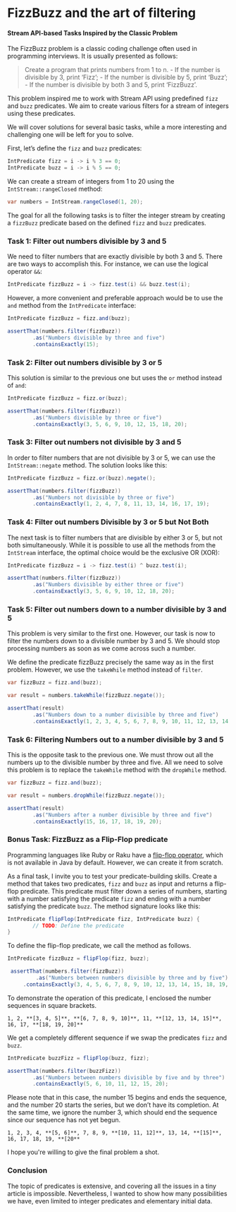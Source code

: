 # FizzBuzz and the art of filtering

#### Stream API-based Tasks Inspired by the Classic Problem

The FizzBuzz problem is a classic coding challenge often used in programming interviews. It is usually presented as follows:

> Create a program that prints numbers from 1 to n. - If the number is divisible by 3, print ‘Fizz’; - If the number is divisible by 5, print ‘Buzz’; - If the number is divisible by both 3 and 5, print ‘FizzBuzz’.
>

This problem inspired me to work with Stream API using predefined `fizz` and `buzz` predicates. We aim to create various filters for a stream of integers using these predicates.

We will cover solutions for several basic tasks, while a more interesting and challenging one will be left for you to solve.

First, let’s define the `fizz` and `buzz` predicates:

```java
IntPredicate fizz = i -> i % 3 == 0;
IntPredicate buzz = i -> i % 5 == 0;
```

We can create a stream of integers from 1 to 20 using the `IntStream::rangeClosed` method:

```java
var numbers = IntStream.rangeClosed(1, 20);
```

The goal for all the following tasks is to filter the integer stream by creating a `fizzBuzz` predicate based on the defined `fizz` and `buzz` predicates.

### Task 1: Filter out numbers divisible by 3 and 5

We need to filter numbers that are exactly divisible by both 3 and 5. There are two ways to accomplish this. For instance, we can use the logical operator `&&`:

```java
IntPredicate fizzBuzz = i -> fizz.test(i) && buzz.test(i);
```

However, a more convenient and preferable approach would be to use the `and` method from the `IntPredicate` interface:

```java
IntPredicate fizzBuzz = fizz.and(buzz);

assertThat(numbers.filter(fizzBuzz))        
		.as("Numbers divisible by three and five")        
		.containsExactly(15);
```

### Task 2: Filter out numbers divisible by 3 or 5

This solution is similar to the previous one but uses the `or` method instead of `and`:

```java
IntPredicate fizzBuzz = fizz.or(buzz);

assertThat(numbers.filter(fizzBuzz))        
		.as("Numbers divisible by three or five")        
		.containsExactly(3, 5, 6, 9, 10, 12, 15, 18, 20);
```

### Task 3: Filter out numbers not divisible by 3 and 5

In order to filter numbers that are not divisible by 3 or 5, we can use the `IntStream::negate` method. The solution looks like this:

```java
IntPredicate fizzBuzz = fizz.or(buzz).negate();

assertThat(numbers.filter(fizzBuzz))        
		.as("Numbers not divisible by three or five")        
		.containsExactly(1, 2, 4, 7, 8, 11, 13, 14, 16, 17, 19);
```

### Task 4: Filter out numbers Divisible by 3 or 5 but Not Both

The next task is to filter numbers that are divisible by either 3 or 5, but not both simultaneously. While it is possible to use all the methods from the `IntStream` interface, the optimal choice would be the exclusive OR (XOR):

```java
IntPredicate fizzBuzz = i -> fizz.test(i) ^ buzz.test(i);

assertThat(numbers.filter(fizzBuzz))        
		.as("Numbers divisible by either three or five")        
		.containsExactly(3, 5, 6, 9, 10, 12, 18, 20);
```

### Task 5: Filter out numbers down to a number divisible by 3 and 5

This problem is very similar to the first one. However, our task is now to filter the numbers down to a divisible number by 3 and 5. We should stop processing numbers as soon as we come across such a number.

We define the predicate fizzBuzz precisely the same way as in the first problem. However, we use the `takeWhile` method instead of `filter`.

```java
var fizzBuzz = fizz.and(buzz);

var result = numbers.takeWhile(fizzBuzz.negate());

assertThat(result)
		.as("Numbers down to a number divisible by three and five")
		.containsExactly(1, 2, 3, 4, 5, 6, 7, 8, 9, 10, 11, 12, 13, 14);
```

### Task 6: Filtering Numbers out to a number divisible by 3 and 5

This is the opposite task to the previous one. We must throw out all the numbers up to the divisible number by three and five. All we need to solve this problem is to replace the `takeWhile` method with the `dropWhile` method.

```java
var fizzBuzz = fizz.and(buzz);

var result = numbers.dropWhile(fizzBuzz.negate());

assertThat(result)
		.as("Numbers after a number divisible by three and five")
		.containsExactly(15, 16, 17, 18, 19, 20);
```

### Bonus Task: FizzBuzz as a Flip-Flop predicate

Programming languages like Ruby or Raku have a [flip-flop operator](https://en.wikipedia.org/wiki/Flip-flop_(programming)), which is not available in Java by default. However, we can create it from scratch.

As a final task, I invite you to test your predicate-building skills. Create a method that takes two predicates, `fizz` and `buzz` as input and returns a flip-flop predicate. This predicate must filter down a series of numbers, starting with a number satisfying the predicate `fizz` and ending with a number satisfying the predicate `buzz`. The method signature looks like this:

```java
IntPredicate flipFlop(IntPredicate fizz, IntPredicate buzz) {
		// TODO: Define the predicate
}
```

To define the flip-flop predicate, we call the method as follows.

```java
IntPredicate fizzBuzz = flipFlop(fizz, buzz);

 assertThat(numbers.filter(fizzBuzz))
		 .as("Numbers between numbers divisible by three and by five")
     .containsExactly(3, 4, 5, 6, 7, 8, 9, 10, 12, 13, 14, 15, 18, 19, 20);
```

To demonstrate the operation of this predicate, I enclosed the number sequences in square brackets.

```
1, 2, **[3, 4, 5]**, **[6, 7, 8, 9, 10]**, 11, **[12, 13, 14, 15]**, 16, 17, **[18, 19, 20]**
```

We get a completely different sequence if we swap the predicates `fizz` and `buzz`.

```java
IntPredicate buzzFizz = flipFlop(buzz, fizz);

assertThat(numbers.filter(buzzFizz))
		.as("Numbers between numbers divisible by five and by three")
		.containsExactly(5, 6, 10, 11, 12, 15, 20);
```

Please note that in this case, the number 15 begins and ends the sequence, and the number 20 starts the series, but we don’t have its completion. At the same time, we ignore the number 3, which should end the sequence since our sequence has not yet begun.

```
1, 2, 3, 4, **[5, 6]**, 7, 8, 9, **[10, 11, 12]**, 13, 14, **[15]**, 16, 17, 18, 19, **[20**
```

I hope you're willing to give the final problem a shot.

### Conclusion

The topic of predicates is extensive, and covering all the issues in a tiny article is impossible. Nevertheless, I wanted to show how many possibilities we have, even limited to integer predicates and elementary initial data.
